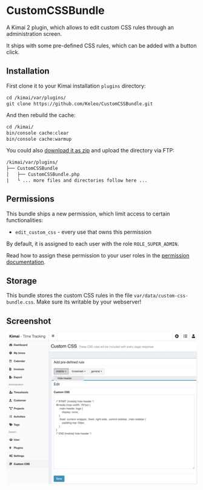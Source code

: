 # CustomCSSBundle

A Kimai 2 plugin, which allows to edit custom CSS rules through an administration screen.

It ships with some pre-defined CSS rules, which can be added with a button click.

## Installation

First clone it to your Kimai installation `plugins` directory:
```
cd /kimai/var/plugins/
git clone https://github.com/Keleo/CustomCSSBundle.git
```

And then rebuild the cache: 
```
cd /kimai/
bin/console cache:clear
bin/console cache:warmup
```

You could also [download it as zip](https://github.com/keleo/CustomCSSBundle/archive/master.zip) and upload the directory via FTP:

```
/kimai/var/plugins/
├── CustomCSSBundle
│   ├── CustomCSSBundle.php
|   └ ... more files and directories follow here ... 
```

## Permissions

This bundle ships a new permission, which limit access to certain functionalities:

- `edit_custom_css` - every use that owns this permission 

By default, it is assigned to each user with the role `ROLE_SUPER_ADMIN`.

Read how to assign these permission to your user roles in the [permission documentation](https://www.kimai.org/documentation/permissions.html).

## Storage

This bundle stores the custom CSS rules in the file `var/data/custom-css-bundle.css`. 
Make sure its writable by your webserver!

## Screenshot

![Screenshot](https://raw.githubusercontent.com/Keleo/CustomCSSBundle/master/screenshot.jpg)
